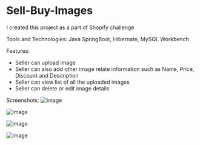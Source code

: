 # Sell-Buy-Images

I created this project as a part of Shopify challenge

Tools and Technologies: Java SpringBoot, Hibernate, MySQL Workbench

Features:
- Seller can upload image
- Seller can also add other image relate information such as Name, Price, Discount and Description
- Seller can view list of all the uploaded images
- Seller can delete or edit image details

Screenshots:
![image](https://user-images.githubusercontent.com/53208497/91324623-45c3fb00-e790-11ea-99be-40dd615296a3.png)

![image](https://user-images.githubusercontent.com/53208497/91324815-7c017a80-e790-11ea-9bfa-b65193a4e555.png)

![image](https://user-images.githubusercontent.com/53208497/91324839-8459b580-e790-11ea-94aa-83b09db9e038.png)

![image](https://user-images.githubusercontent.com/53208497/91324874-8cb1f080-e790-11ea-8cc3-bb8d2a5c6e4b.png)


